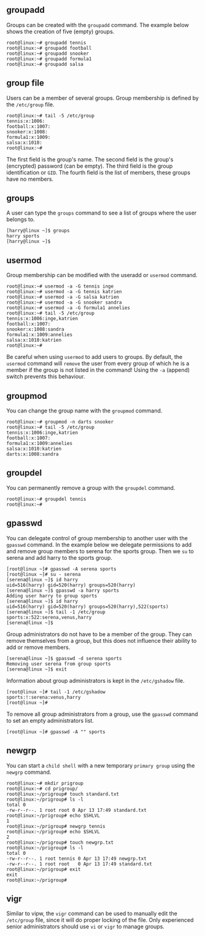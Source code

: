 ## groupadd

Groups can be created with the `groupadd` command. The
example below shows the creation of five (empty) groups.

    root@linux:~# groupadd tennis
    root@linux:~# groupadd football
    root@linux:~# groupadd snooker
    root@linux:~# groupadd formula1
    root@linux:~# groupadd salsa

## group file

Users can be a member of several groups. Group membership is defined by
the `/etc/group` file.

    root@linux:~# tail -5 /etc/group
    tennis:x:1006:
    football:x:1007:
    snooker:x:1008:
    formula1:x:1009:
    salsa:x:1010:
    root@linux:~#

The first field is the group's name. The second field is the group's
(encrypted) password (can be empty). The third field is the group
identification or `GID`. The fourth field is the list of
members, these groups have no members.

## groups

A user can type the `groups` command to see a list of
groups where the user belongs to.

    [harry@linux ~]$ groups
    harry sports
    [harry@linux ~]$

## usermod

Group membership can be modified with the useradd or
`usermod` command.

    root@linux:~# usermod -a -G tennis inge
    root@linux:~# usermod -a -G tennis katrien
    root@linux:~# usermod -a -G salsa katrien
    root@linux:~# usermod -a -G snooker sandra
    root@linux:~# usermod -a -G formula1 annelies
    root@linux:~# tail -5 /etc/group
    tennis:x:1006:inge,katrien
    football:x:1007:
    snooker:x:1008:sandra
    formula1:x:1009:annelies
    salsa:x:1010:katrien
    root@linux:~#

Be careful when using `usermod` to add users to groups. By default, the
`usermod` command will `remove` the user from every group of which he is
a member if the group is not listed in the command! Using the `-a`
(append) switch prevents this behaviour.

## groupmod

You can change the group name with the `groupmod` command.

    root@linux:~# groupmod -n darts snooker 
    root@linux:~# tail -5 /etc/group
    tennis:x:1006:inge,katrien
    football:x:1007:
    formula1:x:1009:annelies
    salsa:x:1010:katrien
    darts:x:1008:sandra

## groupdel

You can permanently remove a group with the `groupdel`
command.

    root@linux:~# groupdel tennis
    root@linux:~#

## gpasswd

You can delegate control of group membership to another user with the
`gpasswd` command. In the example below we delegate
permissions to add and remove group members to serena for the sports
group. Then we `su` to serena and add harry to the sports
group.

    [root@linux ~]# gpasswd -A serena sports
    [root@linux ~]# su - serena
    [serena@linux ~]$ id harry
    uid=516(harry) gid=520(harry) groups=520(harry)
    [serena@linux ~]$ gpasswd -a harry sports
    Adding user harry to group sports
    [serena@linux ~]$ id harry
    uid=516(harry) gid=520(harry) groups=520(harry),522(sports)
    [serena@linux ~]$ tail -1 /etc/group
    sports:x:522:serena,venus,harry
    [serena@linux ~]$ 

Group administrators do not have to be a member of the group. They can
remove themselves from a group, but this does not influence their
ability to add or remove members.

    [serena@linux ~]$ gpasswd -d serena sports
    Removing user serena from group sports
    [serena@linux ~]$ exit

Information about group administrators is kept in the
`/etc/gshadow` file.

    [root@linux ~]# tail -1 /etc/gshadow
    sports:!:serena:venus,harry
    [root@linux ~]#

To remove all group administrators from a group, use the `gpasswd`
command to set an empty administrators list.

    [root@linux ~]# gpasswd -A "" sports

## newgrp

You can start a `child shell` with a new temporary `primary group` using
the `newgrp` command.

    root@linux:~# mkdir prigroup
    root@linux:~# cd prigroup/
    root@linux:~/prigroup# touch standard.txt
    root@linux:~/prigroup# ls -l
    total 0
    -rw-r--r--. 1 root root 0 Apr 13 17:49 standard.txt
    root@linux:~/prigroup# echo $SHLVL
    1
    root@linux:~/prigroup# newgrp tennis
    root@linux:~/prigroup# echo $SHLVL
    2
    root@linux:~/prigroup# touch newgrp.txt
    root@linux:~/prigroup# ls -l
    total 0
    -rw-r--r--. 1 root tennis 0 Apr 13 17:49 newgrp.txt
    -rw-r--r--. 1 root root   0 Apr 13 17:49 standard.txt
    root@linux:~/prigroup# exit
    exit
    root@linux:~/prigroup#

## vigr

Similar to vipw, the `vigr` command can be used to
manually edit the `/etc/group` file, since it will do proper locking of
the file. Only experienced senior administrators should use
`vi` or `vigr` to manage groups.

